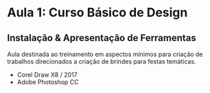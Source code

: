 # Aula 1: Curso Básico de Design
## Instalação & Apresentação de Ferramentas
Aula destinada ao treinamento em aspectos mínimos para criação de trabalhos direcionados a criação de brindes para festas temáticas.
* Corel Draw X8 / 2017
* Adobe Photoshop CC
